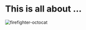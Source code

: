 # This is all about ...

![firefighter-octocat](https://octodex.github.com/images/Sentrytocat_octodex.jpg)
